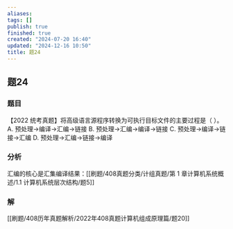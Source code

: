 ```yaml
---
aliases: 
tags: []
publish: true
finished: true
created: "2024-07-20 16:40"
updated: "2024-12-16 10:50"
title: 题24
---
```

## 题24
### 题目
【2022 统考真题】将高级语言源程序转换为可执行目标文件的主要过程是（ ）。
A. 预处理→编译→汇编→链接
B. 预处理→汇编→编译→链接
C. 预处理→编译→链接→汇编
D. 预处理→汇编→链接→编译
### 分析
汇编的核心是汇集编译结果：[[刷题/408真题分类/计组真题/第 1 章计算机系统概述/1.1 计算机系统层次结构/题5]]
### 解
[[刷题/408历年真题解析/2022年408真题计算机组成原理篇/题20]]

